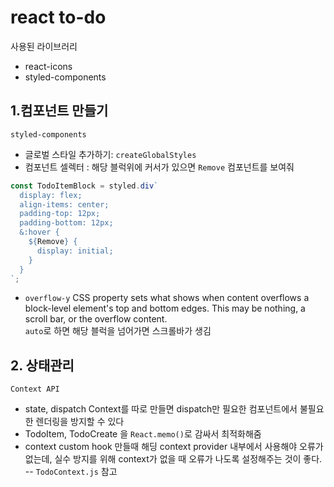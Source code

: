 # react to-do

사용된 라이브러리
- react-icons
- styled-components

## 1.컴포넌트 만들기
`styled-components`

- 글로벌 스타일 추가하기: `createGlobalStyles`
- 컴포넌트 셀렉터 : 해당 블럭위에 커서가 있으면 `Remove` 컴포넌트를 보여줘 
```js
const TodoItemBlock = styled.div`
  display: flex;
  align-items: center;
  padding-top: 12px;
  padding-bottom: 12px;
  &:hover {
    ${Remove} {
      display: initial;
    }
  }
`;
```
- `overflow-y` CSS property 
sets what shows when content overflows a block-level element's top and bottom edges. This may be nothing, a scroll bar, or the overflow content.\
`auto`로 하면 해당 블럭을 넘어가면 스크롤바가 생김 

## 2. 상태관리
`Context API`

- state, dispatch Context를 따로 만들면 dispatch만 필요한 컴포넌트에서 불필요한 렌더링을 방지할 수 있다 
- TodoItem, TodoCreate 을 `React.memo()`로 감싸서 최적화해줌 
- context custom hook 만들때 해딩 context provider 내부에서 사용해야 오류가 없는데, 실수 방지를 위해 context가 없을 때 오류가 나도록 설정해주는 것이 좋다. -- `TodoContext.js` 참고